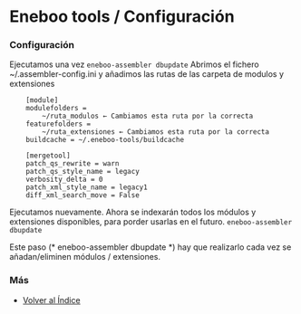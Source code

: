 # Eneboo tools / Configuración

### Configuración

Ejecutamos una vez
	```
	eneboo-assembler dbupdate
	```
Abrimos  el fichero ~/.assembler-config.ini y añadimos las rutas de las carpeta de modulos y extensiones

```
	[module]
	modulefolders = 
		~/ruta_modulos ← Cambiamos esta ruta por la correcta
	featurefolders = 
		~/ruta_extensiones ← Cambiamos esta ruta por la correcta
	buildcache = ~/.eneboo-tools/buildcache

	[mergetool]
	patch_qs_rewrite = warn
	patch_qs_style_name = legacy
	verbosity_delta = 0
	patch_xml_style_name = legacy1
	diff_xml_search_move = False
```

Ejecutamos nuevamente. Ahora se indexarán todos los módulos y extensiones disponibles, para porder usarlas en el futuro. 
	```
	eneboo-assembler dbupdate
	```
	
Este paso (* eneboo-assembler dbupdate *) hay que realizarlo cada vez se añadan/eliminen módulos / extensiones.

 
### Más

  * [Volver al Índice](./index.md)
